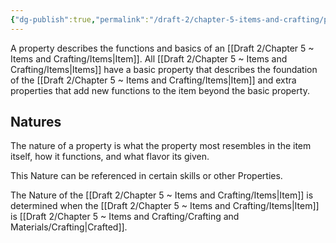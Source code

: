 ```yaml
---
{"dg-publish":true,"permalink":"/draft-2/chapter-5-items-and-crafting/properties/"}
---
```


A property describes the functions and basics of an [[Draft 2/Chapter 5 ~ Items and Crafting/Items\|Item]]. All [[Draft 2/Chapter 5 ~ Items and Crafting/Items\|Items]] have a basic property that describes the foundation of the [[Draft 2/Chapter 5 ~ Items and Crafting/Items\|Item]] and extra properties that add new functions to the item beyond the basic property.

## Natures
The nature of a property is what the property most resembles in the item itself, how it functions, and what flavor its given.

This Nature can be referenced in certain skills or other Properties.

The Nature of the [[Draft 2/Chapter 5 ~ Items and Crafting/Items\|Item]] is determined when the [[Draft 2/Chapter 5 ~ Items and Crafting/Items\|Item]] is [[Draft 2/Chapter 5 ~ Items and Crafting/Crafting and Materials/Crafting\|Crafted]].
